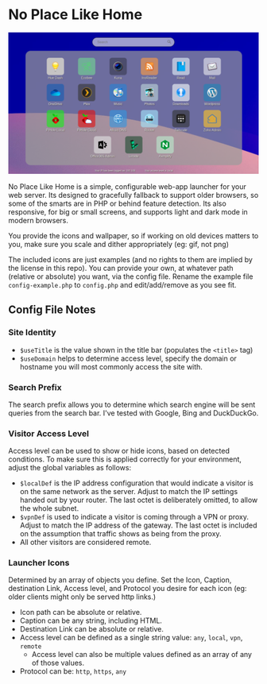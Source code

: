 # No Place Like Home

![Screenshot of Launcher](screenshot.png)

No Place Like Home is a simple, configurable web-app launcher for your web server. Its designed to gracefully fallback to support older browsers, so some of the smarts are in PHP or behind feature detection. Its also responsive, for big or small screens, and supports light and dark mode in modern browsers. 

You provide the icons and wallpaper, so if working on old devices matters to you, make sure you scale and dither appropriately (eg: gif, not png)

The included icons are just examples (and no rights to them are implied by the license in this repo). You can provide your own, at whatever path (relative or absolute) you want, via the config file. Rename the example file `config-example.php` to `config.php` and edit/add/remove as you see fit.

## Config File Notes

### Site Identity

- `$useTitle` is the value shown in the title bar (populates the `<title>` tag)
- `$useDomain` helps to determine access level, specify the domain or hostname you will most commonly access the site with.

### Search Prefix

The search prefix allows you to determine which search engine will be sent queries from the search bar. I've tested with Google, Bing and DuckDuckGo.

### Visitor Access Level

Access level can be used to show or hide icons, based on detected conditions. To make sure this is applied correctly for your environment, adjust the global variables as follows:

- `$localDef` is the IP address configuration that would indicate a visitor is on the same network as the server. Adjust to match the IP settings handed out by your router. The last octet is deliberately omitted, to allow the whole subnet.
- `$vpnDef` is used to indicate a visitor is coming through a VPN or proxy. Adjust to match the IP address of the gateway. The last octet is included on the assumption that traffic shows as being from the proxy.
- All other visitors are considered remote.

### Launcher Icons

Determined by an array of objects you define. Set the Icon, Caption, destination Link, Access level, and Protocol you desire for each icon (eg: older clients might only be served http links.)

+ Icon path can be absolute or relative.
+ Caption can be any string, including HTML.
+ Destination Link can be absolute or relative.
+ Access level can be defined as a single string value: `any`, `local`, `vpn`, `remote`
    + Access level can also be multiple values defined as an array of any of those values.
+ Protocol can be: `http`, `https`, `any`
